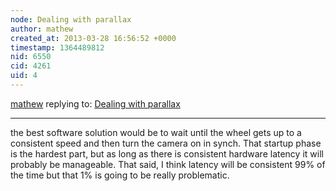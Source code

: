 ```yaml
---
node: Dealing with parallax
author: mathew
created_at: 2013-03-28 16:56:52 +0000
timestamp: 1364489812
nid: 6550
cid: 4261
uid: 4
---
```




[mathew](../profile/mathew) replying to: [Dealing with parallax](../notes/nedhorning/3-26-2013/dealing-parallax)

----
the best software solution would be to wait until the wheel gets up to a consistent speed and then turn the camera on in synch.  That startup phase is the hardest part, but as long as there is consistent hardware latency it will probably be manageable. That said, I think latency will be consistent 99% of the time but that 1% is going to be really problematic.